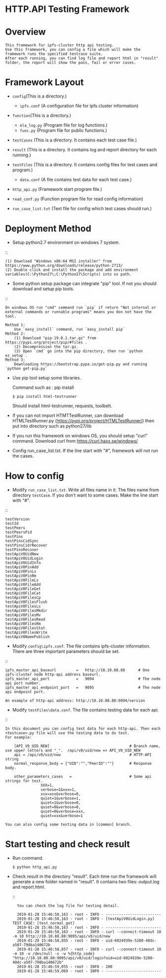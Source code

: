 HTTP.API Testing Framework 
======================================
# Overview
    This framework for ipfs-cluster http api testing. 
    Use this framework, you can config a file which will make the framework runs the specified testcase suite. 
    After each running, you can find log file and report html in "result" folder, the report will show the pass, fail or error cases.
    
# Framework Layout

* `config`(This is a directory.)
    * `ipfs.conf` (A configuration file for ipfs cluster information)

* `function`(This is a directory.)
    * `ela_log.py` (Program file for log functions.)
    * `func.py` (Program file for public functions.)
    
* `testCases` (This is a directory. It contains each test case file.)

* `result` (This is a directory. It contains log and report directory for each running.)
 
* `testFiles` (This is a directory. It contains config files for test cases and program.)
    * `data.conf` (A file contains test data for each test case.)
    
* `http_api.py` (Framework start program file.)
* `read_conf.py` (Function program file for read config information)
* `run_case_list.txt` (Text file for config which test cases should run.)

# Deployment Method

* Setup python2.7 environment on windows 7 system.
    

::
    
    (1) Download "Windows x86-64 MSI installer" from https://www.python.org/downloads/release/python-2713/    
    (2) Double click and install the package and add environment variables(C:\Python27\;C:\Python27\Scripts) into os path.
     
* Some python setup package can integrate "pip" tool. If not you should download and setup pip tools.

::
    
    On windows OS run "cmd" command run `pip` if return "Not internal or external commands or runnable programs" means you don not have the tool.
    
    Method 1: 
        Use `easy_install` command, run `easy_install pip` 
    Method 2: 
        (1) Download "pip-19.0.1.tar.gz" from https://pypi.org/project/pip/#files .
        (2) Decompression the tar.gz.
        (3) Open `cmd` go into the pip directory, then run `python ez_setup`.
    Method 3:
        Downloading https://bootstrap.pypa.io/get-pip.py and running `python get-pip.py`
     
* Use pip tool setup some libraries. 
    
    Command such as : pip install <package-name>
    
    ```shell
    $ pip install html-testrunner
    ```
	
	Should install html-testrunner, requests, toolbelt.

* If you can not import HTMTTestRunner, can download HTMLTestRunner.py (https://pypi.org/project/HTMLTestRunner/) then put into directory such as python27/lib
* If you run this framework on windows OS, you should setup "curl" command. Download curl from https://curl.haxx.se/windows/
* Config run_case_list.txt. If the line start with "#", framework will not run the cases.

# How to config
* Modify `run_case_list.txt`. Write all files name in it. The files name from directory `testCase`. If you don't want to some cases. Make the line start with "#".

 ::
 
    testVersion
    testId
    testPeers
    testPeersPid
    testPins
    testPinsCidSync
    testPinsCidrRecover
    testPinsRecover
    testApiV0UidNew
    testApiV0UidLogin
    testApiV0UidInfo
    testApiV0PinAdd
    testApiV0PinLs
    testApiV0PinRm
    testApiV0FileLs
    testApiV0FileAdd
    testApiV0FileGet
    testApiV0FileCat
    testApiV0FilesCp
    testApiV0FilesFlush
    testApiV0FilesLs
    testApiV0FilesMkdir
    testApiV0FilesMv
    testApiV0FilesRead
    testApiV0FilesRm
    testApiV0FilesStat
    testApiV0FilesWrite
    testApiV0NamePublish

* Modify `config\ipfs.conf`. The file contains ipfs-cluster information. There are three important parameters should be set.
 
 ::
    
    ipfs_master_api_baseurl         =   http://10.10.88.88      # One ipfs-cluster node http-api address baseurl. 
    ipfs_master_api_port	        =   9094                    # The node api port number.
    ipfs_master_api_endpoint_port   =   9095                    # The node api endpoint port.
    
    An example of http-api address: http://10.10.88.88:9094/version
    
    
* Modify `testFiles\data.conf`. The file contains testing data for each api. 

 ::
 
    In this document you can config test data for each http-api. Then each <testcase>.py file will use the testing data to do test. 
    For example:
    
        [API_V0_UID_NEW]                                    # Branch name, use upper letters and "_".  /api/v0/uid/new => API_V0_UID_NEW
        api = /api/v0/uid/new                               # HTTP-API string
        normal_response_body = {"UID":"","PeerID":""}       # Response body.
                                
        other_parameters_cases   =                          # Some api strings for test.
                    XXX=1,
                    verbose=1&xxx=1,
                    xxx=xxx&verbose=0,
                    quiet=1&verbose=1,
                    quiet=1&verbose=0,
                    quiet=0&verbose=0,
                    quiet=0&verbose=xxx,
                    quiet=xxx&verbose=1
            
    You can also config some testing data in [common] branch. 

# Start testing and check result

* Run command.
    ```shell
    $ python http_api.py
    ```
* Check result in the directory "result".
  Each time run the framework will generate a new folder named <time> in "result". It contains two files: output.log and report.html.
  
  ::
        
        You can check the log file for testing detail.
        
        2019-01-28 15:46:58,163 - root - INFO - -------------------------
        2019-01-28 15:46:58,163 - root - INFO - [testApiV0UidLogin.py] TEST CASE: [test_normal_get]
        2019-01-28 15:46:58,163 - root - INFO - -------------------------
        2019-01-28 15:46:58,163 - root - INFO - curl --connect-timeout 10 -m 10 http://10.10.88.88:9095/api/v0/uid/new
        2019-01-28 15:46:58,855 - root - INFO - uid-6024939e-5280-40dc-a507-798ba140672b
        2019-01-28 15:46:58,857 - root - INFO - curl --connect-timeout 10 -m 10 -o /dev/null -s -w %{http_code} "http://10.10.88.88:9095/api/v0/uid/login?uid=uid-6024939e-5280-40dc-a507-798ba140672b"
        2019-01-28 15:46:59,055 - root - INFO - 200
        2019-01-28 15:46:59,069 - root - INFO - -------------------------
